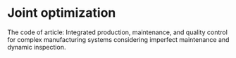 # Joint optimization
The code of article: Integrated production, maintenance, and quality control for complex manufacturing systems considering imperfect maintenance and dynamic inspection.
